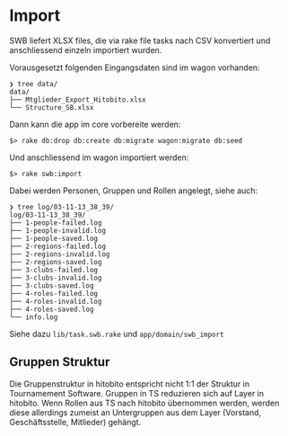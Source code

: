 # Import

SWB liefert XLSX files, die via rake file tasks nach CSV konvertiert und
anschliessend einzeln importiert wurden.

Vorausgesetzt folgenden Eingangsdaten sind  im wagon vorhanden:

    ❯ tree data/
    data/
    ├── Mtglieder_Export_Hitobito.xlsx
    └── Structure_SB.xlsx


Dann kann die app im core vorbereite werden:

    $> rake db:drop db:create db:migrate wagon:migrate db:seed


Und anschliessend im wagon importiert werden:

    $> rake swb:import


Dabei werden Personen, Gruppen und Rollen angelegt, siehe auch:

    ❯ tree log/03-11-13_38_39/
    log/03-11-13_38_39/
    ├── 1-people-failed.log
    ├── 1-people-invalid.log
    ├── 1-people-saved.log
    ├── 2-regions-failed.log
    ├── 2-regions-invalid.log
    ├── 2-regions-saved.log
    ├── 3-clubs-failed.log
    ├── 3-clubs-invalid.log
    ├── 3-clubs-saved.log
    ├── 4-roles-failed.log
    ├── 4-roles-invalid.log
    ├── 4-roles-saved.log
    └── info.log


Siehe dazu `lib/task.swb.rake` und `app/domain/swb_import`


## Gruppen Struktur

Die Gruppenstruktur in hitobito entspricht nicht 1:1 der Struktur in
Tournamement Software. Gruppen in TS reduzieren sich auf Layer in hitobito.
Wenn Rollen aus TS nach hitobito übernommen werden, werden diese allerdings
zumeist an Untergruppen aus dem Layer (Vorstand, Geschäftsstelle, Mitlieder)
gehängt.
